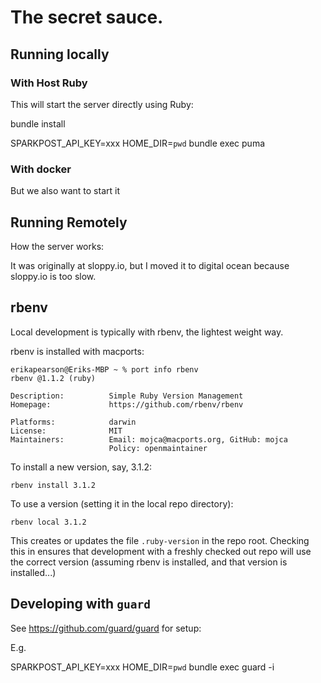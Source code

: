 # The secret sauce.

## Running locally

### With Host Ruby

This will start the server directly using Ruby:

bundle install

SPARKPOST_API_KEY=xxx HOME_DIR=`pwd` bundle exec puma

### With docker

But we also want to start it

## Running Remotely

How the server works:

It was originally at sloppy.io, but I moved it to digital ocean because sloppy.io is too slow.

## rbenv

Local development is typically with rbenv, the lightest weight way.

rbenv is installed with macports:

```text
erikapearson@Eriks-MBP ~ % port info rbenv
rbenv @1.1.2 (ruby)

Description:          Simple Ruby Version Management
Homepage:             https://github.com/rbenv/rbenv

Platforms:            darwin
License:              MIT
Maintainers:          Email: mojca@macports.org, GitHub: mojca
                      Policy: openmaintainer
```

To install a new version, say, 3.1.2:

```shell
rbenv install 3.1.2
```

To use a version (setting it in the local repo directory):

```shell
rbenv local 3.1.2
```

This creates or updates the file `.ruby-version` in the repo root. Checking this in ensures that development with a
freshly checked out repo will use the correct version (assuming rbenv is installed, and that version is installed...)

## Developing with `guard`

See https://github.com/guard/guard for setup:

E.g.

SPARKPOST_API_KEY=xxx HOME_DIR=`pwd` bundle exec guard -i



